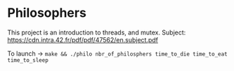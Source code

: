# Philosophers

This project is an introduction to threads, and mutex.
Subject: https://cdn.intra.42.fr/pdf/pdf/47562/en.subject.pdf

To launch -> `make && ./philo nbr_of_philosphers time_to_die time_to_eat time_to_sleep`
